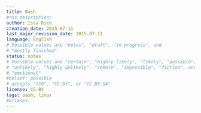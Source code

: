 ```yaml
---
title: Bash
#rss_description: 
author: Issa Rice
creation_date: 2015-07-11
last_major_revision_date: 2015-07-11
language: English
# Possible values are "notes", "draft", "in progress", and
# "mostly finished"
status: notes
# Possible values are "certain", "highly likely", "likely", "possible",
# "unlikely", "highly unlikely", "remote", "impossible", "fiction", and
# "emotional"
#belief: possible
# accepts "CC0", "CC-BY", or "CC-BY-SA"
license: CC-BY
tags: bash, linux
#aliases: 
---
```



